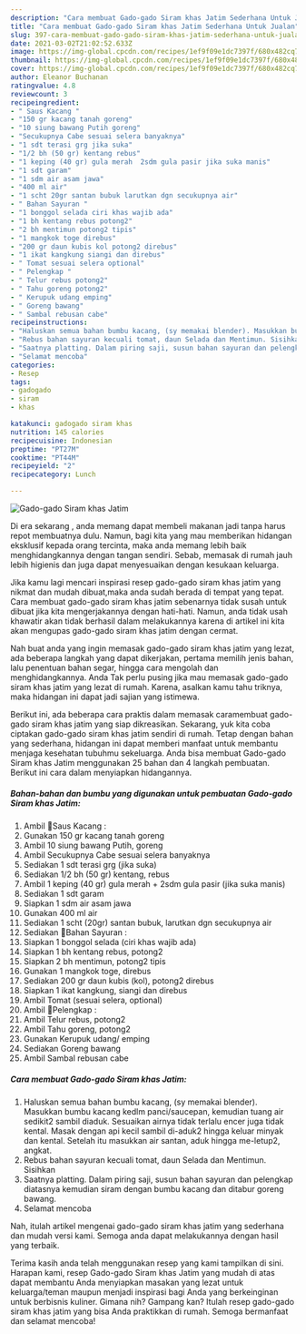 ```yaml
---
description: "Cara membuat Gado-gado Siram khas Jatim Sederhana Untuk Jualan"
title: "Cara membuat Gado-gado Siram khas Jatim Sederhana Untuk Jualan"
slug: 397-cara-membuat-gado-gado-siram-khas-jatim-sederhana-untuk-jualan
date: 2021-03-02T21:02:52.633Z
image: https://img-global.cpcdn.com/recipes/1ef9f09e1dc7397f/680x482cq70/gado-gado-siram-khas-jatim-foto-resep-utama.jpg
thumbnail: https://img-global.cpcdn.com/recipes/1ef9f09e1dc7397f/680x482cq70/gado-gado-siram-khas-jatim-foto-resep-utama.jpg
cover: https://img-global.cpcdn.com/recipes/1ef9f09e1dc7397f/680x482cq70/gado-gado-siram-khas-jatim-foto-resep-utama.jpg
author: Eleanor Buchanan
ratingvalue: 4.8
reviewcount: 3
recipeingredient:
- " Saus Kacang "
- "150 gr kacang tanah goreng"
- "10 siung bawang Putih goreng"
- "Secukupnya Cabe sesuai selera banyaknya"
- "1 sdt terasi grg jika suka"
- "1/2 bh (50 gr) kentang rebus"
- "1 keping (40 gr) gula merah  2sdm gula pasir jika suka manis"
- "1 sdt garam"
- "1 sdm air asam jawa"
- "400 ml air"
- "1 scht 20gr santan bubuk larutkan dgn secukupnya air"
- " Bahan Sayuran "
- "1 bonggol selada ciri khas wajib ada"
- "1 bh kentang rebus potong2"
- "2 bh mentimun potong2 tipis"
- "1 mangkok toge direbus"
- "200 gr daun kubis kol potong2 direbus"
- "1 ikat kangkung siangi dan direbus"
- " Tomat sesuai selera optional"
- " Pelengkap "
- " Telur rebus potong2"
- " Tahu goreng potong2"
- " Kerupuk udang emping"
- " Goreng bawang"
- " Sambal rebusan cabe"
recipeinstructions:
- "Haluskan semua bahan bumbu kacang, (sy memakai blender). Masukkan bumbu kacang kedlm panci/saucepan, kemudian tuang air sedikit2 sambil diaduk. Sesuaikan airnya tidak terlalu encer juga tidak kental. Masak dengan api kecil sambil di-aduk2 hingga keluar minyak dan kental. Setelah itu masukkan air santan, aduk hingga me-letup2, angkat."
- "Rebus bahan sayuran kecuali tomat, daun Selada dan Mentimun. Sisihkan"
- "Saatnya platting. Dalam piring saji, susun bahan sayuran dan pelengkap diatasnya kemudian siram dengan bumbu kacang dan ditabur goreng bawang."
- "Selamat mencoba"
categories:
- Resep
tags:
- gadogado
- siram
- khas

katakunci: gadogado siram khas 
nutrition: 145 calories
recipecuisine: Indonesian
preptime: "PT27M"
cooktime: "PT44M"
recipeyield: "2"
recipecategory: Lunch

---
```



![Gado-gado Siram khas Jatim](https://img-global.cpcdn.com/recipes/1ef9f09e1dc7397f/680x482cq70/gado-gado-siram-khas-jatim-foto-resep-utama.jpg)

Di era  sekarang , anda memang dapat membeli makanan jadi tanpa harus repot membuatnya dulu. Namun, bagi kita yang mau memberikan hidangan eksklusif kepada orang tercinta, maka anda memang lebih baik menghidangkannya dengan tangan sendiri. Sebab, memasak di rumah jauh lebih higienis dan juga dapat menyesuaikan dengan kesukaan keluarga.

Jika kamu lagi mencari inspirasi resep gado-gado siram khas jatim yang nikmat dan mudah dibuat,maka anda sudah berada di tempat yang tepat. Cara membuat gado-gado siram khas jatim  sebenarnya tidak susah untuk dibuat jika kita mengerjakannya dengan hati-hati. Namun, anda tidak usah khawatir akan tidak berhasil dalam melakukannya 
karena di artikel ini kita akan mengupas gado-gado siram khas jatim dengan cermat.  



Nah buat anda yang ingin memasak gado-gado siram khas jatim yang lezat, ada beberapa langkah yang dapat dikerjakan, pertama memilih jenis bahan, lalu penentuan bahan segar, hingga cara mengolah dan menghidangkannya. Anda Tak perlu pusing jika mau memasak gado-gado siram khas jatim yang lezat di rumah. Karena, asalkan kamu  tahu triknya, maka hidangan ini dapat jadi sajian yang istimewa.

Berikut ini, ada beberapa cara praktis  dalam memasak caramembuat gado-gado siram khas jatim yang siap dikreasikan. Sekarang, yuk kita coba ciptakan gado-gado siram khas jatim sendiri di rumah. Tetap dengan bahan yang sederhana, hidangan ini dapat memberi manfaat untuk membantu menjaga kesehatan tubuhmu sekeluarga. Anda bisa membuat Gado-gado Siram khas Jatim menggunakan 25 bahan dan 4 langkah pembuatan. Berikut ini cara dalam menyiapkan hidangannya.

<!--inarticleads1-->

##### Bahan-bahan dan bumbu yang digunakan untuk pembuatan Gado-gado Siram khas Jatim:

1. Ambil  🥜Saus Kacang :
1. Gunakan 150 gr kacang tanah goreng
1. Ambil 10 siung bawang Putih, goreng
1. Ambil Secukupnya Cabe sesuai selera banyaknya
1. Sediakan 1 sdt terasi grg (jika suka)
1. Sediakan 1/2 bh (50 gr) kentang, rebus
1. Ambil 1 keping (40 gr) gula merah + 2sdm gula pasir (jika suka manis)
1. Sediakan 1 sdt garam
1. Siapkan 1 sdm air asam jawa
1. Gunakan 400 ml air
1. Sediakan 1 scht (20gr) santan bubuk, larutkan dgn secukupnya air
1. Sediakan  🍅Bahan Sayuran :
1. Siapkan 1 bonggol selada (ciri khas wajib ada)
1. Siapkan 1 bh kentang rebus, potong2
1. Siapkan 2 bh mentimun, potong2 tipis
1. Gunakan 1 mangkok toge, direbus
1. Sediakan 200 gr daun kubis (kol), potong2 direbus
1. Siapkan 1 ikat kangkung, siangi dan direbus
1. Ambil  Tomat (sesuai selera, optional)
1. Ambil  🥚Pelengkap :
1. Ambil  Telur rebus, potong2
1. Ambil  Tahu goreng, potong2
1. Gunakan  Kerupuk udang/ emping
1. Sediakan  Goreng bawang
1. Ambil  Sambal rebusan cabe




<!--inarticleads2-->

##### Cara membuat Gado-gado Siram khas Jatim:

1. Haluskan semua bahan bumbu kacang, (sy memakai blender). Masukkan bumbu kacang kedlm panci/saucepan, kemudian tuang air sedikit2 sambil diaduk. Sesuaikan airnya tidak terlalu encer juga tidak kental. Masak dengan api kecil sambil di-aduk2 hingga keluar minyak dan kental. Setelah itu masukkan air santan, aduk hingga me-letup2, angkat.
1. Rebus bahan sayuran kecuali tomat, daun Selada dan Mentimun. Sisihkan
1. Saatnya platting. Dalam piring saji, susun bahan sayuran dan pelengkap diatasnya kemudian siram dengan bumbu kacang dan ditabur goreng bawang.
1. Selamat mencoba




Nah, itulah artikel mengenai  gado-gado siram khas jatim  yang sederhana dan mudah versi kami. Semoga anda dapat melakukannya dengan hasil yang terbaik. 

Terima kasih anda telah menggunakan resep yang kami tampilkan di sini. Harapan kami, resep  Gado-gado Siram khas Jatim yang mudah di atas dapat membantu Anda menyiapkan masakan yang lezat untuk keluarga/teman maupun menjadi inspirasi bagi Anda yang berkeinginan untuk berbisnis kuliner. Gimana nih? Gampang kan? Itulah resep gado-gado siram khas jatim yang bisa Anda praktikkan di rumah. Semoga bermanfaat dan selamat mencoba!

